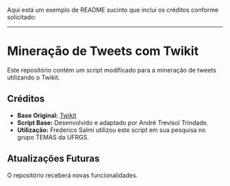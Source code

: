 Aqui está um exemplo de README sucinto que inclui os créditos conforme solicitado:

---

# Mineração de Tweets com Twikit

Este repositório contém um script modificado para a mineração de tweets utilizando o Twikit.

## Créditos

- **Base Original:** [Twikit](https://github.com/d60/twikit)
- **Script Base:** Desenvolvido e adaptado por André Trevisol Trindade.
- **Utilização:** Frederico Salmi utilizou este script em sua pesquisa no grupo TEMAS da UFRGS.

## Atualizações Futuras

O repositório receberá novas funcionalidades.
